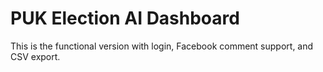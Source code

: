 # PUK Election AI Dashboard
This is the functional version with login, Facebook comment support, and CSV export.